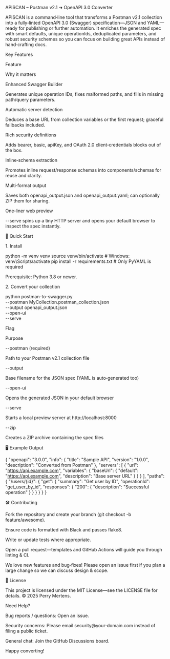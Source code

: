 APISCAN – Postman v2.1 ➜ OpenAPI 3.0 Converter




APISCAN is a command‑line tool that transforms a Postman v2.1 collection into a fully‑linted OpenAPI 3.0 (Swagger) specification—JSON and YAML—ready for publishing or further automation. It enriches the generated spec with smart defaults, unique operationIds, deduplicated parameters, and robust security schemes so you can focus on building great APIs instead of hand‑crafting docs.

Key Features

Feature

Why it matters

Enhanced Swagger Builder

Generates unique operation IDs, fixes malformed paths, and fills in missing path/query parameters.

Automatic server detection

Deduces a base URL from collection variables or the first request; graceful fallbacks included.

Rich security definitions

Adds bearer, basic, apiKey, and OAuth 2.0 client‑credentials blocks out of the box.

Inline‑schema extraction

Promotes inline request/response schemas into components/schemas for reuse and clarity.

Multi‑format output

Saves both openapi_output.json and openapi_output.yaml; can optionally ZIP them for sharing.

One‑liner web preview

--serve spins up a tiny HTTP server and opens your default browser to inspect the spec instantly.

🚀 Quick Start

1. Install

python -m venv venv
source venv/bin/activate  # Windows: venv\Scripts\activate
pip install -r requirements.txt  # Only PyYAML is required

Prerequisite: Python 3.8 or newer.

2. Convert your collection

python postman-to-swagger.py \
  --postman MyCollection.postman_collection.json \
  --output openapi_output.json \
  --open-ui \
  --serve

Flag

Purpose

--postman (required)

Path to your Postman v2.1 collection file

--output

Base filename for the JSON spec (YAML is auto‑generated too)

--open-ui

Opens the generated JSON in your default browser

--serve

Starts a local preview server at http://localhost:8000

--zip

Creates a ZIP archive containing the spec files

🖥️ Example Output

{
  "openapi": "3.0.0",
  "info": {
    "title": "Sample API",
    "version": "1.0.0",
    "description": "Converted from Postman"
  },
  "servers": [
    {
      "url": "https://api.example.com",
      "variables": {
        "baseUrl": {
          "default": "https://api.example.com",
          "description": "Base server URL"
        }
      }
    }
  ],
  "paths": {
    "/users/{id}": {
      "get": {
        "summary": "Get user by ID",
        "operationId": "get_user_by_id",
        "responses": { "200": { "description": "Successful operation" } }
      }
    }
  }
}

🛠️ Contributing

Fork the repository and create your branch (git checkout -b feature/awesome).

Ensure code is formatted with Black and passes flake8.

Write or update tests where appropriate.

Open a pull request—templates and GitHub Actions will guide you through linting & CI.

We love new features and bug‑fixes! Please open an issue first if you plan a large change so we can discuss design & scope.

📝 License

This project is licensed under the MIT License—see the LICENSE file for details. © 2025 Perry Mertens.

Need Help?

Bug reports / questions: Open an issue.

Security concerns: Please email security@your‑domain.com instead of filing a public ticket.

General chat: Join the GitHub Discussions board.

Happy converting! 
